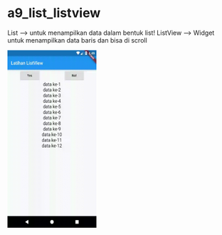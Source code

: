 # a9_list_listview

List --> untuk menampilkan data dalam bentuk list!
ListView --> Widget untuk menampilkan data baris dan bisa di scroll


<img src="./a9.gif" width="200" height="400" />
